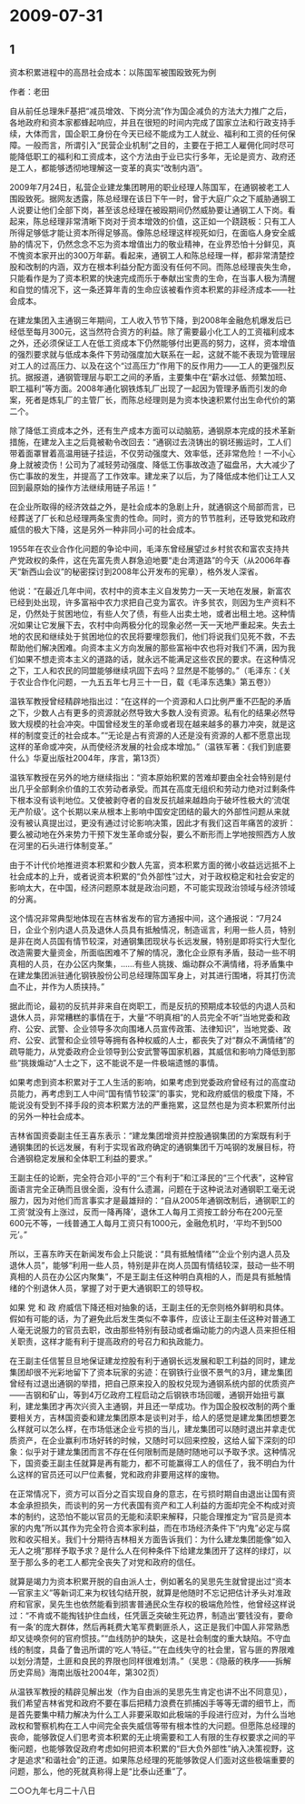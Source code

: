 # 2009-07-31

## 1

资本积累进程中的高昂社会成本：以陈国军被围殴致死为例

作者：老田

自从前任总理朱F基把“减员增效、下岗分流”作为国企减负的方法大力推广之后，各地政府和资本家都蜂起响应，并且在很短的时间内完成了国家立法和行政支持手续，大体而言，国企职工身份在今天已经不能成为工人就业、福利和工资的任何保障。一般而言，所谓引入“民营企业机制”之目的，主要在于把工人雇佣化同时尽可能降低职工的福利和工资成本，这个方法由于业已实行多年，无论是资方、政府还是工人，都能够透彻地理解这一变革的真实“改制内涵”。

2009年7月24日，私营企业建龙集团聘用的职业经理人陈国军，在通钢被老工人围殴致死。据网友透露，陈总经理在该日下午一时，曾于大庭广众之下威胁通钢工人说要让他们全部下岗，甚至该总经理在被殴期间仍然威胁要让通钢工人下岗。看起来，陈总经理非常清晰下岗对于资本增效的价值，这正如一个跷跷板：只有工人所得足够低才能让资本所得足够高。像陈总经理这样视死如归，在面临人身安全威胁的情况下，仍然念念不忘为资本增值出力的敬业精神，在业界恐怕十分鲜见，真不愧资本家开出的300万年薪。看起来，通钢工人和陈总经理一样，都非常清楚控股和改制的内涵，双方在根本利益分配方面没有任何不同。而陈总经理丧失生命，只能看作是为了资本积累的快速完成而乐于奉献出宝贵的生命，在当事人极为清醒和自觉的情况下，这一条还算年青的生命应该被看作资本积累的非经济成本――社会成本。

在建龙集团入主通钢三年期间，工人收入节节下降，到2008年金融危机爆发后已经低至每月300元，这当然符合资方的利益。除了需要最小化工人的工资福利成本之外，还必须保证工人在低工资成本下仍然能够付出更高的努力，这样，资本增值的强烈要求就与低成本条件下劳动强度加大联系在一起，这就不能不表现为管理层对工人的过高压力、以及在这个“过高压力”作用下的反作用力――工人的更强烈反抗。据报道，通钢管理层与职工之间的矛盾，主要集中在“薪水过低、频繁加班、职工福利”等方面。2008年通化钢铁炼轧厂出现了一起因为管理矛盾而引发的命案，死者是炼轧厂的主管厂长，而陈总经理则是为资本快速积累付出生命代价的第二个。

除了降低工资成本之外，还有生产成本方面可以动脑筋，通钢原本完成的技术革新措施，在建龙入主之后竟被勒令改回去：“通钢过去浇铸出的钢坯搬运时，工人们带着面罩冒着高温用链子挂运，不仅劳动强度大、效率低，还非常危险！一不小心身上就被烫伤！公司为了减轻劳动强度、降低工伤事故改造了磁盘吊，大大减少了伤亡事故的发生，并提高了工作效率。建龙来了以后，为了降低成本他们让工人又回到最原始的操作方法继续用链子吊运！”

在企业所取得的经济效益之外，是社会成本的急剧上升，就通钢这个局部而言，已经葬送了厂长和总经理两条宝贵的性命。同时，资方的节节胜利，还导致党和政府威信的极大下降，这是另外一种非同小可的社会成本。

1955年在农业合作化问题的争论中间，毛泽东曾经展望过乡村贫农和富农支持共产党政权的条件，这在先富先贵人群急迫地要“走台湾道路”的今天（从2006年春天“新西山会议”的秘密探讨到2008年公开发布的宪章），格外发人深省。

他说：“在最近几年中间，农村中的资本主义自发势力一天一天地在发展，新富农已经到处出现，许多富裕中农力求把自己变为富农。许多贫农，则因为生产资料不足，仍然处于贫困地位，有些人欠了债，有些人出卖土地，或者出租土地。这种情况如果让它发展下去，农村中向两极分化的现象必然一天一天地严重起来。失去土地的农民和继续处于贫困地位的农民将要埋怨我们，他们将说我们见死不救，不去帮助他们解决困难。向资本主义方向发展的那些富裕中农也将对我们不满，因为我们如果不想走资本主义的道路的话，就永远不能满足这些农民的要求。在这种情况之下，工人和农民的同盟能够继续巩固下去吗？显然是不能够的。”（毛泽东：《关于农业合作化问题，一九五五年七月三十一日，载《毛泽东选集》第五卷》）


温铁军教授曾经精辟地指出过：“在这样的一个资源和人口比例严重不匹配的矛盾之下，少数人占有更多的资源就必然导致大多数人没有资源。私有化的结果必然导致大规模的社会冲突。中国曾经发生的革命或者现在越来越多的暴力冲突，就是这样的制度变迁的社会成本。”“无论是占有资源的人还是没有资源的人都不愿意出现这样的革命或冲突，从而使经济发展的社会成本增加。”（温铁军著：《我们到底要什么》华夏出版社2004年，序言，第13页）

温铁军教授在另外的地方继续指出：“资本原始积累的苦难却要由全社会特别是付出几乎全部剩余价值的工农劳动者承受。而其在高度无组织和劳动力绝对过剩条件下根本没有谈判地位。又使被剥夺者的自发反抗越来越趋向于破坏性极大的‘流氓无产阶级’。这个长期以来从根本上影响中国安定团结的最大的外部性问题从来就没有被认真提出过，更没有通过讨论影响决策，因此才有我们这百年痛苦的波折：要么被动地在外来势力干预下发生革命或分裂，要么不断形而上学地按照西方人放在河里的石头进行体制变革。”

由于不计代价地推进资本积累和少数人先富，资本积累方面的微小收益远远抵不上社会成本的上升，或者说资本积累的“负外部性”过大，对于政权稳定和社会安定的影响太大，在中国，经济问题原本就是政治问题，不可能实现政治领域与经济领域的分离。

这个情况非常典型地体现在吉林省发布的官方通报中间，这个通报说：“7月24日，企业个别内退人员及退休人员具有抵触情况，制造谣言，利用一些人员，特别是非在岗人员国有情节较深，对通钢集团现状与长远发展，特别是即将实行大型化改造需要大量资金，所面临困难不了解的情况，激化企业原有矛盾，鼓动一些不明真相的人员，在办公区内聚集，……有些人挑拨、煽动群众不满情绪，将矛盾集中在建龙集团派驻通化钢铁股份公司总经理陈国军身上，对其进行围堵，将其打伤流血不止，并作为人质挟持。”


据此而论，最初的反抗并非来自在岗职工，而是反抗的预期成本较低的内退人员和退休人员，非常糟糕的事情在于，大量“不明真相”的人员完全不听“当地党委和政府、公安、武警、企业领导多次向围堵人员宣传政策、法律知识”，当地党委、政府、公安、武警和企业领导等拥有各种权威的人士，都丧失了对“群众不满情绪”的疏导能力，从党委政府企业领导到公安武警等国家机器，其威信和影响力降低到那些“挑拨煽动”人士之下，这不能说不是一件极端遗憾的事情。


如果考虑到资本积累对于工人生活的影响，如果考虑到党委政府曾经有过的高度动员能力，再考虑到工人中间“国有情节较深”的事实，党和政府威信的极度下降，不能说没有受到不择手段的资本积累方法的严重拖累，这显然也是为资本积累所付出的另外一种社会成本。

吉林省国资委副主任王喜东表示：“建龙集团增资并控股通钢集团的方案既有利于通钢集团的长远发展，有利于实现省政府确定的通钢集团千万吨钢的发展目标，符合通钢稳定发展和全体职工利益的要求。”

王副主任的论断，完全符合邓小平的“三个有利于”和江泽民的“三个代表”，这种官面语言完全正确而且很全面，没有什么遗漏，问题在于这种说法对通钢职工毫无说服力，因为对他们而言事实才是最雄辩的：“自从2005年通钢改制后，通钢职工的工资‘就没有上涨过，反而一降再降’，退休工人每月工资按工龄分布在200元至600元不等，一线普通工人每月工资只有1000元，金融危机时，‘平均不到500元’。”

所以，王喜东昨天在新闻发布会上只能说：“具有抵触情绪”“企业个别内退人员及退休人员”，能够“利用一些人员，特别是非在岗人员国有情结较深，鼓动一些不明真相的人员在办公区内聚集”，不是王副主任这种明白真相的人，而是具有抵触情绪的个别退休人员，掌握了对于更大通钢职工的领导权。

如果 党 和 政 府威信下降还相对抽象的话，王副主任的无奈则格外鲜明和具体。假如有可能的话，为了避免此后发生类似不幸事件，应该让王副主任这种对普通工人毫无说服力的官员去职，改由那些特别有鼓动或者煽动能力的内退人员来担任相关职责，这样才能有利于提高政府的号召力和执政能力。

在王副主任信誓旦旦地保证建龙控股有利于通钢长远发展和职工利益的同时，建龙集团却很不光彩地留下了资本玩家的劣迹：在钢铁行业很不景气的3月，建龙集团曾经有过退出通钢的举措，把自己原来投入的股权兑现为通钢系统内部的优质资产――吉钢和矿山，等到4万亿政府工程启动之后钢铁市场回暖，通钢开始扭亏赢利，建龙集团才再次兴资入主通钢，并且还一举成功。作为国企股权改制的两个重要相关方，吉林国资委和建龙集团原本是谈判对手，给人的感觉是建龙集团想要怎么样就可以怎么样，在市场低迷企业亏损的当儿，建龙集团可以随时退出并拿走优质资产，在企业赢利市场好转的时候，又随时可以回来控股，这给人留下深刻的印象：似乎对于建龙集团而言不存在任何限制而是随时随地可以予取予求。这种情况下，国资委王副主任就算是再有能力，都不可能赢得工人的信任了，我不明白为什么这样的官员还可以尸位素餐，党和政府非要用这样的废物。

在正常情况下，资方可以百分之百实现自身的意志，在亏损时期自由退出让国有资本金承担损失，而谈判的另一方代表国有资产和工人利益的方面却完全不构成对资本的制约，这恐怕不能以官员的无能和渎职来解释，只能合理推定为“官员是资本家的内鬼”所以其作为完全符合资本家利益，而在市场经济条件下“内鬼”必定与腐败和收买相关。我们十分期待吉林相关方面告诉我们：为什么建龙集团能像“如入无人之境”那样予取予求？是什么人在何种条件下给建龙集团开了这样的绿灯，以至于那么多的老工人都完全丧失了对党和政府的信任。

就算是竭力为资本积累开脱的自由派人士，例如著名的吴思先生就曾提出过“资本―官家主义”等新词汇来为权钱勾结开脱，就算是他随时不忘记把估计矛头对准政府和官家，吴先生也依然能看到损害普通民众生存权的极端危险性，他曾经这样说过：“不肯或不能掏钱护住血线，任凭匮乏突破生死边界，制造出‘要钱没有，要命有一条’的庞大群体，然后再耗费大笔军费剿匪杀人，这正是我们中国人非常熟悉却又徒唤奈何的官府惯技。”“血线防护的缺失，这是社会制度的重大缺陷。不守血线的制度，具备了鲁迅所谓的‘吃人’特征。”“在血线失守的社会里，官与匪的界限难以划分清楚，土匪和良民的界限也同样很难划清。”（吴思：《隐蔽的秩序――拆解历史弈局》海南出版社2004年，第302页）

从温铁军教授的精辟见解出发（作为自由派的吴思先生肯定也讲不出不同意见），我们希望吉林省党和政府不要在事后把精力浪费在抓捕凶手等等无谓的细节上，而是首先要集中精力解决为什么工人非要采取如此极端的手段进行应对，为什么当地政权和警察机构在工人中间完全丧失威信等带有根本性的大问题。但愿陈总经理的丧命，能够敦促人们思考资本积累的无止境需要和工人有限的生存权要求之间的平衡问题，也能够敦促政府考虑如何把资本积累的“巨大负外部性”纳入决策视野，这才是追求“和谐社会”的正道。如果陈总经理的死能够敦促人们面对这些极端重要的问题，那么，他的死就真称得上是“比泰山还重”了。

二○○九年七月二十八日 

